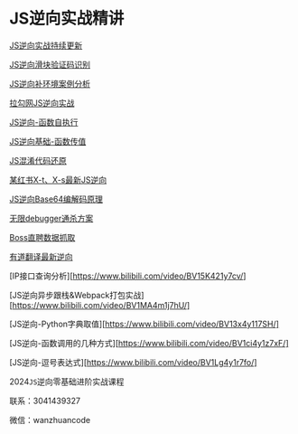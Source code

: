 # JS逆向实战精讲

[JS逆向实战持续更新](https://www.bilibili.com/video/BV1NH4y1Y7D7/?share_source=copy_web&vd_source=fe0c4e0af0c2a377d15b9296956a34eb)

[JS逆向滑块验证码识别](https://www.bilibili.com/video/BV1WN4y1J7rz/)

[JS逆向补环境案例分析](https://www.bilibili.com/video/BV1u5411v7aW/?share_source=copy_web&vd_source=fe0c4e0af0c2a377d15b9296956a34eb)

[拉勾网JS逆向实战](https://www.bilibili.com/video/BV1Hg4y1D7xW/?share_source=copy_web&vd_source=fe0c4e0af0c2a377d15b9296956a34eb)

[JS逆向-函数自执行](https://www.bilibili.com/video/BV1EQ4y177ug/)

[JS逆向基础-函数传值](https://www.bilibili.com/video/BV1U94y1N73w/?share_source=copy_web&vd_source=fe0c4e0af0c2a377d15b9296956a34eb)

[JS混淆代码还原](https://www.bilibili.com/video/BV1aU4y1m7hQ/?share_source=copy_web&vd_source=fe0c4e0af0c2a377d15b9296956a34eb)

[某红书X-t、X-s最新JS逆向](https://www.bilibili.com/video/BV1b94y1p7uh/?share_source=copy_web&vd_source=fe0c4e0af0c2a377d15b9296956a34eb)

[JS逆向Base64编解码原理](https://www.bilibili.com/video/BV1Yj411y7Er/?share_source=copy_web&vd_source=fe0c4e0af0c2a377d15b9296956a34eb)

[无限debugger通杀方案](https://www.bilibili.com/video/BV1nV411N7Rd/?share_source=copy_web&vd_source=fe0c4e0af0c2a377d15b9296956a34eb)

[Boss直聘数据抓取](https://www.bilibili.com/video/BV1Mg4y1S7NG/?share_source=copy_web&vd_source=fe0c4e0af0c2a377d15b9296956a34eb)

[有道翻译最新逆向](https://www.bilibili.com/video/BV1e64y1J73g/?share_source=copy_web&vd_source=fe0c4e0af0c2a377d15b9296956a34eb)

[IP接口查询分析][https://www.bilibili.com/video/BV15K421y7cv/]

[JS逆向异步跟栈&Webpack打包实战][https://www.bilibili.com/video/BV1MA4m1j7hU/]

[JS逆向-Python字典取值][https://www.bilibili.com/video/BV13x4y117SH/]

[JS逆向-函数调用的几种方式][https://www.bilibili.com/video/BV1ci4y1z7xF/]

[JS逆向-逗号表达式][https://www.bilibili.com/video/BV1Lg4y1r7fo/]

2024`JS`逆向零基础进阶实战课程

联系：3041439327

微信：wanzhuancode
